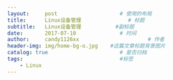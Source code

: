 ```yaml
---
layout:     post                    # 使用的布局
title:      Linux设备管理               # 标题 
subtitle:   Linux设备管理           #副标题
date:       2017-07-10              # 时间
author:     candy1126xx                      # 作者
header-img: img/home-bg-o.jpg    #这篇文章标题背景图片
catalog: true                       # 是否归档
tags:                               #标签
    - Linux
---
```


